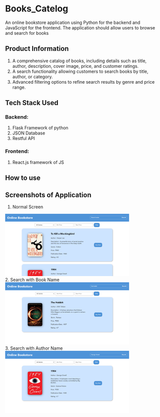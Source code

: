 # Books_Catelog
An online bookstore application using Python for the backend and JavaScript for the frontend. 
The application should allow users to browse and search for books

## Product Information
1. A comprehensive catalog of books, including details such as title, author, description, cover image, price, and customer ratings.
2. A search functionality allowing customers to search books by title, author, or category.
3. Advanced filtering options to refine search results by genre and price range.

## Tech Stack Used
### Backend:
1. Flask Framework of python
2. JSON Database
3. Restful API


### Frontend:
1. React.js framework of JS

## How to use


## Screenshots of Application
1. Normal Screen
<img src="https://github.com/udaychugh/Books_Catelog/blob/main/Screenshots/Screenshot%201.png?raw=true" height="200px" width="400px" alt="Screenshot">
<br>
2. Search with Book Name
<img src="https://github.com/udaychugh/Books_Catelog/blob/main/Screenshots/screenshot%202.png?raw=true" height="200px" width="400px" alt="Screenshot">
<br>
3. Search with Author Name
<img src="https://github.com/udaychugh/Books_Catelog/blob/main/Screenshots/screenshot%203.png?raw=true" height="200px" width="400px" alt="Screenshot">
<br>
